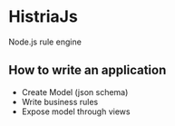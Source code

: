 # HistriaJs
Node.js rule engine

## How to write an application

- Create Model  (json schema)
- Write business rules
- Expose model through views 



